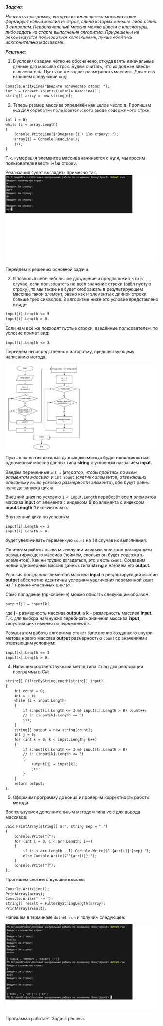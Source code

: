 ***Задача***: 

*Написать программу, которая из имеющегося массива строк формирует новый массив из строк, длина которых меньше, либо равна 3 символам. Первоначальный массив можно ввести с клавиатуры, либо задать на старте выполнения алгоритма. При решении не рекомендуется пользоваться коллекциями, лучше обойтись исключительно массивами.*

***Решение***: 

1. В условиях задачи чётко не обозначено, откуда взять изначальные данные для массива строк.
Будем считать, что их должен ввести пользователь.
Пусть он же задаст размерность массива.
Для этого напишем следующий код:

```
Console.WriteLine("Введите количество строк: ");
int n = Convert.ToInt32(Console.ReadLine());
string[] array = new string[n];
```
2. Теперь размер массива определён как целое число **n**.
Пропишем код для обработки пользовательского ввода содержимого строк:
```
int i = 0;
while (i < array.Length)
{
    Console.WriteLine($"Введите {i + 1}ю строку: ");    
    array[i] = Console.ReadLine(); 
    i++;   
}
```
Т.к. нумерация элементов массива начинается с нуля, мы просим пользователя ввести **i+1*****ю*** строку. 

Реализация будет выглядеть примерно так.
![p1.jpg](p1.jpg)

Перейдём к решению основной задачи.

3. Я позволил себе небольшое допущение и предположил, что в случае, если пользователь не ввёл значение строки (ввёл пустую строку), то мы также не будет отображать в результирующем массиве такой элемент, равно как и элементы с длиной строки больше трёх символов.
В алгоритме ниже это условие представлено в виде:
```
input[i].Length <= 3
input[i].Length > 0.
```
Если нам всё же подходят пустые строки, введённые пользователем, то условие примет вид:
```
input[i].Length <= 3.
```

Перейдём непосредственно к алгоритму, предшествующему написанию метода:

![p2.jpg](p2.jpg)

Пусть в качестве входных данных для метода будет использоваться одномерный массив данных типа **string** с условным названием **input**.

Введём переменные ```int i``` (*итератор, чтобы пройтись по всем элементам массива*) и ```int count``` (*счётчик элементов, отвечающих описаному выше условию размерности элемента*), обе будут равны нулю до запуска цикла.

Внешний цикл по условию ```i < input.Length``` переберёт все **n** элементов массива **input** от элемента с индексом **0** до элемента с индексом **input.Length-1** включительно.

Внутренний цикл по условиям 
```
input[i].Length <= 3
input[i].Length > 0.
```
будет увеличивать переменную ```count``` на 1 в случае их выполнения.

По итогам работы цикла мы получим искомое значение размерности результирующего массива (поймём, сколько он будет содержать элементов). Как ни трудно догадаться, это и есть ```count```.
Создадим новый одномерный массив данных типа **string** и назовём его **output**.

Условия попадания элементов массива **input** в результирующий массив **output** абсолютно идентичны условиям увеличения переменной ```count``` на 1 в ранее описанных циклах.

Само попадание (присвоение) можно описать следующим образом:
```
output[j] = input[k],
```
где **j** - размерность массива **output**, а **k** - размерность массива **input**.
Т.к. для выбора нам нужно перебирать значения массива **input**, запустим цикл именно по переменной ```k```.

Результатом работы алгоритма станет заполнение созданного внутри метода нового массива **output** размерностью ```count``` со значениями, отвечающим условиям:
```
input[k].Length <= 3
input[k].Length > 0.
```
4. Напишем соответствующий метод типа string для реализации программы в C#:

```
string[] FilterByStringLength(string[] input)
{
    int count = 0;
    int i = 0;
    while (i < input.Length)
    {
        if (input[i].Length <= 3 && input[i].Length > 0) count++;
        // if (input[k].Length <= 3)
        i++;
    }
    string[] output = new string[count];
    int j = 0;
    for (int k = 0; k < input.Length; k++)
    {
        if (input[k].Length <= 3 && input[k].Length > 0)
        // if (input[k].Length <= 3) 
        {
            output[j] = input[k];
            j++;
        }
    }
    return output;
}.
```
5. Оформим программу до конца и проверим корректность работы метода.

Воспользуемся дополнительным методом типа void для вывода массивов:
```
void PrintArray(string[] arr, string sep = ",")
{
    Console.Write("[");
    for (int i = 0; i < arr.Length; i++)
    {
        if (i < arr.Length - 1) Console.Write($"'{arr[i]}'{sep} ");
        else Console.Write($"'{arr[i]}'");
    }
    Console.Write("]");
}.
```
Пропишем соответствующие вызовы:
```
Console.WriteLine();
PrintArray(array);
Console.Write(" -> ");
string[] result = FilterByStringLength(array);
PrintArray(result);
```
Напишем в терминале ```dotnet run``` и получим следующее:

![demonstration.jpg](demonstration.jpg)

Программа работает. Задача решена.